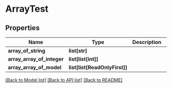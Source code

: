 # ArrayTest

## Properties
Name | Type | Description | Notes
------------ | ------------- | ------------- | -------------
**array_of_string** | **list[str]** |  | [optional] 
**array_array_of_integer** | **list[list[int]]** |  | [optional] 
**array_array_of_model** | **list[list[ReadOnlyFirst]]** |  | [optional] 

[[Back to Model list]](../README.md#documentation-for-models) [[Back to API list]](../README.md#documentation-for-api-endpoints) [[Back to README]](../README.md)

